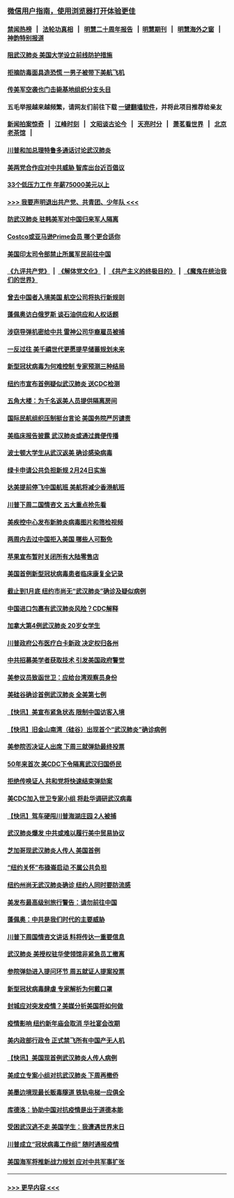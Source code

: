 ### [微信用户指南，使用浏览器打开体验更佳](https://github.com/gfw-breaker/banned-news1/blob/master/indexes/wechat-guide.md?t=0)
#### [禁闻热榜](热点新闻.md?t=0)  &nbsp;&nbsp;|&nbsp;&nbsp; [法轮功真相](https://github.com/gfw-breaker/truth/blob/master/README.md?t=0) &nbsp;&nbsp;|&nbsp;&nbsp; [明慧二十周年报告](https://github.com/gfw-breaker/mh-reports/blob/master/README.md?t=0) &nbsp;&nbsp;|&nbsp;&nbsp;[明慧期刊](https://github.com/gfw-breaker/mh-qikan) &nbsp;&nbsp;|&nbsp;&nbsp; [明慧海外之窗](https://github.com/gfw-breaker/mh-news/blob/master/README.md?t=0) &nbsp;&nbsp;|&nbsp;&nbsp; [神韵特别报道](https://github.com/gfw-breaker/mh-news/blob/master/shenyun.md?t=0)
#### [阻武汉肺炎 美国大学设立前线防护措施](../pages/nsc412/n11839479.md?t=02030644) 
#### [拒摘防毒面具造恐慌 一男子被带下美航飞机](../pages/nsc412/n11839455.md?t=02030644) 
#### [传美军空袭也门击毙基地组织分支头目](../pages/nsc412/n11839210.md?t=02030644) 
#### 五毛举报越来越频繁，请网友们前往下载 [一键翻墙软件](https://github.com/gfw-breaker/ssr-accounts)，并将此项目推荐给亲友
#### [新闻拍案惊奇](https://github.com/gfw-breaker/banned-news1/blob/master/pages/link4.md) &nbsp;&nbsp;|&nbsp;&nbsp; [江峰时刻](https://github.com/gfw-breaker/banned-news1/blob/master/pages/link4.md) &nbsp;&nbsp;|&nbsp;&nbsp; [文昭谈古论今](https://github.com/gfw-breaker/banned-news1/blob/master/pages/link4.md) &nbsp;&nbsp;|&nbsp;&nbsp; [天亮时分](https://github.com/gfw-breaker/banned-news1/blob/master/pages/link4.md) &nbsp;&nbsp;|&nbsp;&nbsp; [萧茗看世界](https://github.com/gfw-breaker/banned-news1/blob/master/pages/link4.md) &nbsp;&nbsp;|&nbsp;&nbsp; [北京老茶馆](https://github.com/gfw-breaker/banned-news1/blob/master/pages/link4.md) &nbsp;&nbsp;|&nbsp;&nbsp; 
#### [川普和加总理特鲁多通话讨论武汉肺炎](../pages/nsc412/n11839128.md?t=02030644) 
#### [美两党合作应对中共威胁 智库出台近百倡议](../pages/nsc412/n11838437.md?t=02030644) 
#### [33个低压力工作 年薪75000美元以上](../pages/nsc412/n11834441.md?t=02030644) 
#### [>>> 我要声明退出共产党、共青团、少年队 <<<](https://github.com/begood0513/goodnews/blob/master/quit/letter.md) 
#### [防武汉肺炎 驻韩美军对中国归来军人隔离](../pages/nsc412/n11838970.md?t=02030644) 
#### [Costco或亚马逊Prime会员 哪个更合适你](../pages/nsc412/n11834459.md?t=02030644) 
#### [美国印太司令部禁止所属军民前往中国](../pages/nsc412/n11838418.md?t=02030644) 
#### [《九评共产党》](https://github.com/begood0513/9ping.md/blob/master/README.md) &nbsp;|&nbsp; [《解体党文化》](../../../../jtdwh.md/blob/master/README.md)  &nbsp;|&nbsp; [《共产主义的终极目的》](../../../../gczydzjmd.md/blob/master/README.md) &nbsp;|&nbsp; [《魔鬼在统治我们的世界》](../../../../mgztzwmdsj.md/blob/master/README.md) 
#### [曾去中国者入境美国 航空公司将执行新规则](../pages/nsc412/n11838375.md?t=02030644) 
#### [蓬佩奥访白俄罗斯 谈石油供应和人权话题](../pages/nsc412/n11838242.md?t=02030644) 
#### [涉窃导弹机密给中共 雷神公司华裔雇员被捕](../pages/nsc412/n11838129.md?t=02030644) 
#### [一反过往 美千禧世代更愿提早储蓄规划未来](../pages/nsc412/n11837601.md?t=02030644) 
#### [新型冠状病毒为何难控制 专家预测三种结局](../pages/nsc412/n11838002.md?t=02030644) 
#### [纽约市宣布首例疑似武汉肺炎 送CDC检测](../pages/nsc412/n11837852.md?t=02030644) 
#### [五角大楼：为千名返美人员提供隔离房间](../pages/nsc412/n11837831.md?t=02030644) 
#### [国际民航组织压制挺台言论 美国务院严厉谴责](../pages/nsc412/n11837791.md?t=02030644) 
#### [美临床报告披露 武汉肺炎或通过粪便传播](../pages/nsc412/n11837626.md?t=02030644) 
#### [波士顿大学生从武汉返美 确诊感染病毒](../pages/nsc412/n11837580.md?t=02030644) 
#### [绿卡申请公共负担新规 2月24日实施](../pages/nsc412/n11836634.md?t=02030644) 
#### [达美提前停飞中国航班 美航将减少香港航班](../pages/nsc412/n11837649.md?t=02030644) 
#### [川普下周二国情咨文 五大重点抢先看](../pages/nsc412/n11837512.md?t=02030644) 
#### [美疾控中心发布新肺炎病毒图片和筛检视频](../pages/nsc412/n11837491.md?t=02030644) 
#### [两周内去过中国拒入美国 哪些人可豁免](../pages/nsc412/n11837400.md?t=02030644) 
#### [苹果宣布暂时关闭所有大陆零售店](../pages/nsc412/n11837097.md?t=02030644) 
#### [美国首例新型冠状病毒患者临床康复全记录](../pages/nsc412/n11836513.md?t=02030644) 
#### [截止到1月底  纽约市尚无“武汉肺炎”确诊及疑似病例](../pages/nsc412/n11836657.md?t=02030644) 
#### [中国进口包裹有武汉肺炎风险？CDC解释](../pages/nsc412/n11836321.md?t=02030644) 
#### [加拿大第4例武汉肺炎 20岁女学生](../pages/nsc412/n11836537.md?t=02030644) 
#### [川普政府公布医疗白卡新政 决定权归各州](../pages/nsc412/n11836336.md?t=02030644) 
#### [中共招募美学者获取技术 引发美国政府警觉](../pages/nsc412/n11836277.md?t=02030644) 
#### [美参议员致函世卫：应给台湾观察员身份](../pages/nsc412/n11836183.md?t=02030644) 
#### [美硅谷确诊首例武汉肺炎 全美第七例](../pages/nsc412/n11836093.md?t=02030644) 
#### [【快讯】美宣布紧急状态 限制中国访客入境](../pages/nsc412/n11836030.md?t=02030644) 
#### [【快讯】旧金山南湾（硅谷）出现首个“武汉肺炎”确诊病例](../pages/nsc412/n11836084.md?t=02030644) 
#### [美参院否决证人出席 下周三就弹劾最终投票](../pages/nsc412/n11835900.md?t=02030644) 
#### [50年来首次 美CDC下令隔离武汉归国侨民](../pages/nsc412/n11835854.md?t=02030644) 
#### [拒绝传唤证人 共和党将快速结束弹劾案](../pages/nsc412/n11835573.md?t=02030644) 
#### [美CDC加入世卫专家小组 将赴华调研武汉病毒](../pages/nsc412/n11835584.md?t=02030644) 
#### [【快讯】驾车硬闯川普海湖庄园 2人被捕](../pages/nsc412/n11835785.md?t=02030644) 
#### [武汉肺炎爆发 中共或难以履行美中贸易协议](../pages/nsc412/n11834752.md?t=02030644) 
#### [芝加哥现武汉肺炎人传人 美国首例](../pages/nsc412/n11834730.md?t=02030644) 
#### [“纽约关怀”布碌崙启动  不属公共负担](../pages/nsc412/n11834269.md?t=02030644) 
#### [纽约州尚无武汉肺炎确诊  纽约人同时要防流感](../pages/nsc412/n11834247.md?t=02030644) 
#### [美发布最高级别旅行警告：请勿前往中国](../pages/nsc412/n11834038.md?t=02030644) 
#### [蓬佩奥：中共是我们时代的主要威胁](../pages/nsc412/n11833434.md?t=02030644) 
#### [川普下周国情咨文讲话 料将传达一重要信息](../pages/nsc412/n11833714.md?t=02030644) 
#### [武汉肺炎 美授权驻华使领馆非紧急员工撤离](../pages/nsc412/n11833604.md?t=02030644) 
#### [参院弹劾进入提问环节 周五就证人提案投票](../pages/nsc412/n11833522.md?t=02030644) 
#### [新型冠状病毒肆虐 专家解析为何戴口罩](../pages/nsc412/n11833332.md?t=02030644) 
#### [封城应对突发疫情？美媒分析美国将如何做](../pages/nsc412/n11831560.md?t=02030644) 
#### [疫情影响 纽约新年庙会取消 华社宴会改期](../pages/nsc412/n11831457.md?t=02030644) 
#### [美内政部行政令 正式禁飞所有中国产无人机](../pages/nsc412/n11833169.md?t=02030644) 
#### [【快讯】美国现首例武汉肺炎人传人病例](../pages/nsc412/n11833284.md?t=02030644) 
#### [美成立专案小组对抗武汉肺炎 下周再撤侨](../pages/nsc412/n11832839.md?t=02030644) 
#### [美墨边境现最长贩毒隧道 铁轨电梯一应俱全](../pages/nsc412/n11832928.md?t=02030644) 
#### [库德洛：协助中国对抗疫情是出于道德本能](../pages/nsc412/n11832927.md?t=02030644) 
#### [受困武汉逃不走 美国学生：我遭遇世界末日](../pages/nsc412/n11832280.md?t=02030644) 
#### [川普成立“冠状病毒工作组” 随时通报疫情](../pages/nsc412/n11832325.md?t=02030644) 
#### [美国海军将推新战力规划 应对中共军事扩张](../pages/nsc412/n11831861.md?t=02030644) 

----
#### [ >>> 更早内容 <<< ](../indexes/nsc412-earlier.md)
